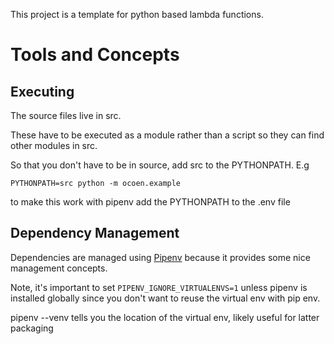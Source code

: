 This project is a template for python based lambda functions.

Tools and Concepts
==================

Executing
---------

The source files live in src.

These have to be executed as a module rather than a script so they can find other modules in src.

So that you don't have to be in source, add src to the PYTHONPATH. E.g

    PYTHONPATH=src python -m ocoen.example

to make this work with pipenv add the PYTHONPATH to the .env file

Dependency Management
---------------------

Dependencies are managed using [Pipenv](https://pipenv.readthedocs.io/en/latest/) because it provides some
nice management concepts.

Note, it's important to set `PIPENV_IGNORE_VIRTUALENVS=1` unless pipenv is installed globally since you don't want
to reuse the virtual env with pip env.


pipenv --venv tells you the location of the virtual env, likely useful for latter packaging
